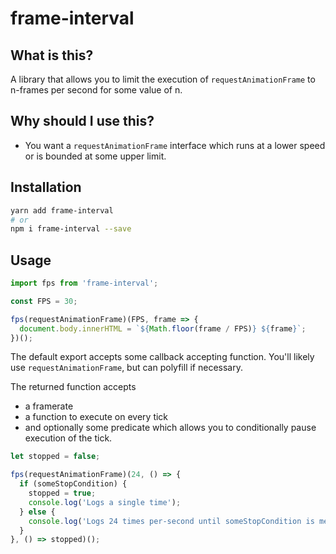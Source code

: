 # frame-interval

## What is this?

A library that allows you to limit the execution of `requestAnimationFrame` to n-frames per second for some value of n.

## Why should I use this?

* You want a `requestAnimationFrame` interface which runs at a lower speed or is bounded at some upper limit.

## Installation

```bash
yarn add frame-interval
# or
npm i frame-interval --save
```

## Usage

```javascript
import fps from 'frame-interval';

const FPS = 30;

fps(requestAnimationFrame)(FPS, frame => {
  document.body.innerHTML = `${Math.floor(frame / FPS)} ${frame}`;
})();
```

The default export accepts some callback accepting function. You'll likely use `requestAnimationFrame`, but can polyfill if necessary.

The returned function accepts
* a framerate
* a function to execute on every tick
* and optionally some predicate which allows you to conditionally pause execution of the tick.

```javascript
let stopped = false;

fps(requestAnimationFrame)(24, () => {
  if (someStopCondition) {
    stopped = true;
    console.log('Logs a single time');
  } else {
    console.log('Logs 24 times per-second until someStopCondition is met');
  }
}, () => stopped)();
```

